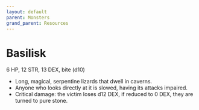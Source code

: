 ```yaml
---
layout: default
parent: Monsters
grand_parent: Resources
---
```


# Basilisk

6 HP, 12 STR, 13 DEX, bite (d10)  

- Long, magical, serpentine lizards that dwell in caverns.  
- Anyone who looks directly at it is slowed, having its attacks impaired.  
- Critical damage: the victim loses d12 DEX, if reduced to 0 DEX, they are turned to pure stone.  


